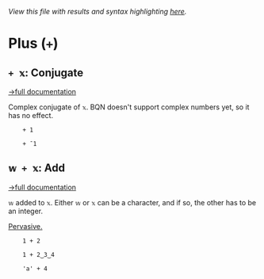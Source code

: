 *View this file with results and syntax highlighting [here](https://saltytine.github.io/BQN/help/conjugate_add.html).*

# Plus (`+`)

## `+ 𝕩`: Conjugate
[→full documentation](../doc/arithmetic.md#basic-arithmetic)

Complex conjugate of `𝕩`. BQN doesn't support complex numbers yet, so it has no effect.

        + 1

        + ¯1


## `𝕨 + 𝕩`: Add
[→full documentation](../doc/arithmetic.md#basic-arithmetic)

`𝕨` added to `𝕩`. Either `𝕨` or `𝕩` can be a character, and if so, the other has to be an integer.

[Pervasive.](../doc/arithmetic.md#pervasion)

        1 + 2

        1 + 2‿3‿4

        'a' + 4
